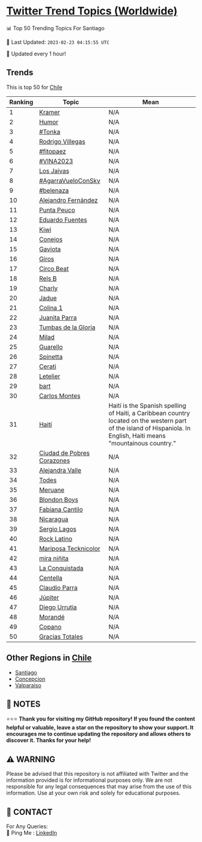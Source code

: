 [Twitter Trend Topics (Worldwide)](https://github.com/ErcinDedeoglu/Twitter-Trend-Topics)
==========


📊 Top 50 Trending Topics For Santiago

📆 Last Updated: `2023-02-23 04:15:55 UTC`

🔧 Updated every 1 hour!


## Trends

This is top 50 for [Chile](</Chile>)

| Ranking | Topic | Mean |
| ------- | ------------ | ------------ |
| 1 | [Kramer](http://twitter.com/search?q=Kramer) | N/A |
| 2 | [Humor](http://twitter.com/search?q=Humor) | N/A |
| 3 | [#Tonka](http://twitter.com/search?q=%23Tonka) | N/A |
| 4 | [Rodrigo Villegas](http://twitter.com/search?q=Rodrigo+Villegas) | N/A |
| 5 | [#fitopaez](http://twitter.com/search?q=%23fitopaez) | N/A |
| 6 | [#VINA2023](http://twitter.com/search?q=%23VINA2023) | N/A |
| 7 | [Los Jaivas](http://twitter.com/search?q=Los+Jaivas) | N/A |
| 8 | [#AgarraVueloConSky](http://twitter.com/search?q=%23AgarraVueloConSky) | N/A |
| 9 | [#belenaza](http://twitter.com/search?q=%23belenaza) | N/A |
| 10 | [Alejandro Fernández](http://twitter.com/search?q=Alejandro+Fern%c3%a1ndez) | N/A |
| 11 | [Punta Peuco](http://twitter.com/search?q=Punta+Peuco) | N/A |
| 12 | [Eduardo Fuentes](http://twitter.com/search?q=Eduardo+Fuentes) | N/A |
| 13 | [Kiwi](http://twitter.com/search?q=Kiwi) | N/A |
| 14 | [Conejos](http://twitter.com/search?q=Conejos) | N/A |
| 15 | [Gaviota](http://twitter.com/search?q=Gaviota) | N/A |
| 16 | [Giros](http://twitter.com/search?q=Giros) | N/A |
| 17 | [Circo Beat](http://twitter.com/search?q=Circo+Beat) | N/A |
| 18 | [Rels B](http://twitter.com/search?q=Rels+B) | N/A |
| 19 | [Charly](http://twitter.com/search?q=Charly) | N/A |
| 20 | [Jadue](http://twitter.com/search?q=Jadue) | N/A |
| 21 | [Colina 1](http://twitter.com/search?q=Colina+1) | N/A |
| 22 | [Juanita Parra](http://twitter.com/search?q=Juanita+Parra) | N/A |
| 23 | [Tumbas de la Gloria](http://twitter.com/search?q=Tumbas+de+la+Gloria) | N/A |
| 24 | [Milad](http://twitter.com/search?q=Milad) | N/A |
| 25 | [Guarello](http://twitter.com/search?q=Guarello) | N/A |
| 26 | [Spinetta](http://twitter.com/search?q=Spinetta) | N/A |
| 27 | [Cerati](http://twitter.com/search?q=Cerati) | N/A |
| 28 | [Letelier](http://twitter.com/search?q=Letelier) | N/A |
| 29 | [bart](http://twitter.com/search?q=bart) | N/A |
| 30 | [Carlos Montes](http://twitter.com/search?q=Carlos+Montes) | N/A |
| 31 | [Haití](http://twitter.com/search?q=Hait%c3%ad) | Haití is the Spanish spelling of Haiti, a Caribbean country located on the western part of the island of Hispaniola. In English, Haiti means "mountainous country." |
| 32 | [Ciudad de Pobres Corazones](http://twitter.com/search?q=Ciudad+de+Pobres+Corazones) | N/A |
| 33 | [Alejandra Valle](http://twitter.com/search?q=Alejandra+Valle) | N/A |
| 34 | [Todes](http://twitter.com/search?q=Todes) | N/A |
| 35 | [Meruane](http://twitter.com/search?q=Meruane) | N/A |
| 36 | [Blondon Boys](http://twitter.com/search?q=Blondon+Boys) | N/A |
| 37 | [Fabiana Cantilo](http://twitter.com/search?q=Fabiana+Cantilo) | N/A |
| 38 | [Nicaragua](http://twitter.com/search?q=Nicaragua) | N/A |
| 39 | [Sergio Lagos](http://twitter.com/search?q=Sergio+Lagos) | N/A |
| 40 | [Rock Latino](http://twitter.com/search?q=Rock+Latino) | N/A |
| 41 | [Mariposa Tecknicolor](http://twitter.com/search?q=Mariposa+Tecknicolor) | N/A |
| 42 | [mira niñita](http://twitter.com/search?q=mira+ni%c3%b1ita) | N/A |
| 43 | [La Conquistada](http://twitter.com/search?q=La+Conquistada) | N/A |
| 44 | [Centella](http://twitter.com/search?q=Centella) | N/A |
| 45 | [Claudio Parra](http://twitter.com/search?q=Claudio+Parra) | N/A |
| 46 | [Júpiter](http://twitter.com/search?q=J%c3%bapiter) | N/A |
| 47 | [Diego Urrutia](http://twitter.com/search?q=Diego+Urrutia) | N/A |
| 48 | [Morandé](http://twitter.com/search?q=Morand%c3%a9) | N/A |
| 49 | [Copano](http://twitter.com/search?q=Copano) | N/A |
| 50 | [Gracias Totales](http://twitter.com/search?q=Gracias+Totales) | N/A |



## Other Regions in [Chile](</Chile>)

* [Santiago](</Chile/Santiago.md>)
* [Concepcion](</Chile/Concepcion.md>)
* [Valparaiso](</Chile/Valparaiso.md>)



## 📝 NOTES

⭐⭐⭐ **Thank you for visiting my GitHub repository! If you found the content helpful or valuable, leave a star on the repository to show your support. It encourages me to continue updating the repository and allows others to discover it. Thanks for your help!**


## ⚠️ WARNING

Please be advised that this repository is not affiliated with Twitter and the information provided is for informational purposes only. We are not responsible for any legal consequences that may arise from the use of this information. Use at your own risk and solely for educational purposes.


## 📨 CONTACT

 For Any Queries:  
            🏓 Ping Me : [LinkedIn](https://www.linkedin.com/in/ercindedeoglu/)
